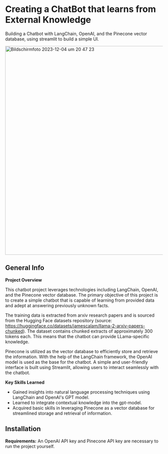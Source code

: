 # Creating a ChatBot that learns from External Knowledge 
Building a Chatbot with LangChain, OpenAI, and the Pinecone vector database, using streamlit to build a simple UI.

<img width="669" alt="Bildschirm­foto 2023-12-04 um 20 47 23" src="https://github.com/Kathrin-92/SmartChatbot_Pinecone-OpenAI-LangChain/assets/71875232/2e82c2ce-70db-4309-be78-87ec73e052af">

## General Info

**Project Overview** 

This chatbot project leverages technologies including LangChain, OpenAI, and the Pinecone vector database. The primary objective of this project is to create a simple chatbot that is capable of learning from provided data and adept at answering previously unknown facts. 

The training data is extracted from arxiv research papers and is sourced from the Hugging Face datasets repository (source: https://huggingface.co/datasets/jamescalam/llama-2-arxiv-papers-chunked). The dataset contains chunked extracts of approximately 300 tokens each. This means that the chatbot can provide LLama-specific knowledge.

Pinecone is utilized as the vector database to efficiently store and retrieve the information. With the help of the LangChain framework, the OpenAI model is used as the base for the chatbot. 
A simple and user-friendly interface is built using Streamlit, allowing users to interact seamlessly with the chatbot. 

**Key Skills Learned**

* Gained insights into natural language processing techniques using LangChain and OpenAI's GPT model.
* Learned to integrate contextual knowledge into the gpt-model. 
* Acquired basic skills in leveraging Pinecone as a vector database for streamlined storage and retrieval of information.


## Installation

**Requirements:** 
An OpenAI API key and Pinecone API key are necessary to run the project yourself. 

